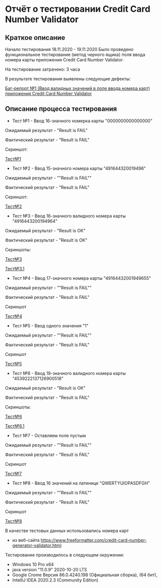 
# Отчёт о тестировании Credit Card Number Validator

## Краткое описание

Начало тестирования 18.11.2020 - 19.11.2020 
Было проведено функциональное тестирование (метод черного ящика) поля ввода номера карты приложения Credit Card Number Validator.

На тестирование затрачено: 3 часа

В результате тестирования выявлены следующие дефекты:

[Баг-репорт №1 (Ввод валидных значений в поле ввода номера карт) приложения Credit Card Number Validator](https://github.com/evgen-911/projekt-1/issues/1)



## Описание процесса тестирования

- Тест №1 - Ввод 16-значного номерка карты "0000000000000000"

Ожидаемый результат - "Result is FAIL"

Фактический результат - "Result is FAIL"

Скриншот:

[Тест№1](https://skr.sh/s5DKHoICY7w)

- Тест №2 - Ввод 15-значного номера карты "491644320019496"

Ожидаемый результат - ""Result is FAIL""

Фактический результат - "Result is FAIL"

Скриншот:

[Тест№2](https://skr.sh/s5DTQAbAU0g)

- Тест №3 - Ввод 16-значного валидного номера карты "4916443200194964"

Ожидаемый результат - "Result is OK"

Фактический результат - "Result is OK"

Скриншоты:

[Тест№3](https://skr.sh/s5Dn3ZN3FdL)

[Тест№3.1](https://skr.sh/s5D7sihwiws)

- Тест №4 - Ввод 17-значного номера карты "49164432001949655"

Ожидаемый результат - ""Result is FAIL""

Фактический результат - "Result is FAIL"

Скриншот

[Тест№4](https://skr.sh/s5DGmdjb4L0)

- Тест №5 - Ввод одного значения "1"

Ожидаемый результат - ""Result is FAIL""

Фактический результат - "Result is FAIL"

Скриншот

[Тест№5](https://skr.sh/s5DIeCPiJkP)

- Тест №6 - Ввод 19-значного валидного номера карты "4539222137126900518"

Ожидаемый результат - "Result is OK"

Фактический результат - "Result is FAIL"

Скриншоты:

[Тест№6](https://skr.sh/s5DW4wxqZFp)

[Тест№6.1](https://skr.sh/s5DO2Hh930f)

- Тест №7 - Оставляем поле пустым

Ожидаемый результат - ""Result is FAIL""

Фактический результат - "Result is FAIL"

Скриншот

[Тест№7](https://skr.sh/s5DxW2oDORr)

- Тест №8 - Ввод 16 значений на латинице "QWERTYUIOPASDFGH"

Ожидаемый результат - ""Result is FAIL""

Фактический результат - "Result is FAIL"

Скриншот

[Тест№8](https://skr.sh/s5DZIyd647v)


В качестве тестовых данных использовались номера карт 
- из веб-сайта https://www.freeformatter.com/credit-card-number-generator-validator.html:

Тестирование производилось в следующем окружении:

- Windows 10 Pro x64
- java version "11.0.9" 2020-10-20 LTS
- Google Crome Версия 86.0.4240.198 (Официальная сборка), (64 бит),
- IntelliJ IDEA 2020.2.3 (Community Edition)
